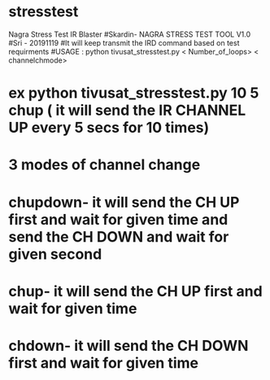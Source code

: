 # stresstest
Nagra Stress Test IR Blaster
#Skardin- NAGRA STRESS TEST TOOL V1.0
#Sri - 20191119
#It will keep transmit the IRD command based on test requirments
#USAGE : python tivusat_stresstest.py < Number_of_loops> <DelayBetweenEachTransmit> < channelchmode>
#        ex python tivusat_stresstest.py 10 5 chup ( it will send the IR CHANNEL UP every 5 secs for 10 times)
#        3 modes of channel change
#        chupdown- it will send the CH UP first and wait for given time and send the CH DOWN and wait for given second
#        chup- it will send the CH UP first and wait for given time
#        chdown- it will send the CH DOWN first and wait for given time
